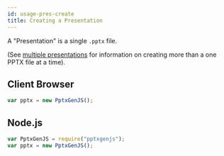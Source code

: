 ```yaml
---
id: usage-pres-create
title: Creating a Presentation
---
```

A "Presentation" is a single `.pptx` file.

(See [multiple presentations](/PptxGenJS/docs/usage-saving.html#saving-multiple-presentations) for information
on creating more than a one PPTX file at a time).

## Client Browser
```javascript
var pptx = new PptxGenJS();
```

## Node.js
```javascript
var PptxGenJS = require("pptxgenjs");
var pptx = new PptxGenJS();
```
